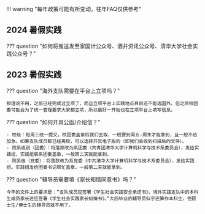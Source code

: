 !!! warning "每年政策可能有所变动，往年FAQ仅供参考"

## 2024 暑假实践

??? question "如何将推送发至家国计公众号、酒井资讯公众号、清华大学社会实践公众号？"


## 2023 暑假实践

??? question "海外支队需要在平台上立项吗？"

    按理说不用，之前已经完成过立项了，而且立项平台上实践地点目前还不能选国外。但之后校团委可能会为了统一管理要求大家都立项，所以最好一开始也在立项平台上填写信息。

??? question "如何开具公函/介绍信？"

    - 校级：每周三统一提交，校团委盖章后我们去取，一般要到周五-周末才能拿到，且一般不给加急。如果支队成员都已经离校，可以选择开具电子版的（即我们会收到扫描后的文件）。
    - 院系级别（团委）：将落款改为系团委（共青团清华大学计算机科学与技术系委员会），发给实践组，实践组联系团委盖章，一般第二天就能拿到。
    - 院系级（党委）：将落款改为系党委（中共清华大学计算机科学与技术系委员会），发给实践组。实践组发给团委书记帮忙盖章，一般第二天就能拿到。

??? question "辅导员需要填《家长知情同意书》吗？"

    今年的文件上的要求是：“支队成员应签署《学生社会实践安全承诺书》，境外实践支队中的本科生成员家长还应签署《学生社会实践家长知情书》。”大四毕业的辅导员似乎还算作本科生，但硕士生/博士生的辅导员就不用了。
